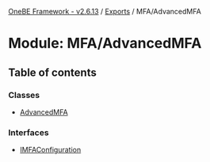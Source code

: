 [OneBE Framework - v2.6.13](../README.md) / [Exports](../modules.md) / MFA/AdvancedMFA

# Module: MFA/AdvancedMFA

## Table of contents

### Classes

- [AdvancedMFA](../classes/MFA_AdvancedMFA.AdvancedMFA.md)

### Interfaces

- [IMFAConfiguration](../interfaces/MFA_AdvancedMFA.IMFAConfiguration.md)
